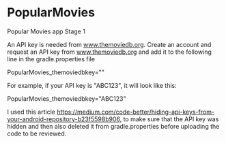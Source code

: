 # PopularMovies
Popular Movies app Stage 1

An API key is needed from www.themoviedb.org.
Create an account and request an API key from www.themoviedb.org and add it to the following line in the gradle.properties file

PopularMovies_themoviedbkey=""

For example, if your API key is "ABC123", it will look like this:

PopularMovies_themoviedbkey="ABC123"

I used this article https://medium.com/code-better/hiding-api-keys-from-your-android-repository-b23f5598b906, to make sure that the 
API key was hidden and then also deleted it from gradle.properties before uploading the code to be reviewed.
